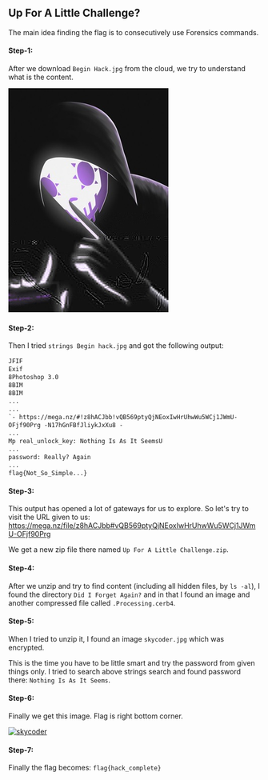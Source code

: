 ## Up For A Little Challenge?
The main idea finding the flag is to consecutively use Forensics commands.

#### Step-1:
After we download `Begin Hack.jpg` from the cloud, we try to understand what is the content. <br>

<img src="Begin Hack.jpg">


#### Step-2:
Then I tried `strings Begin hack.jpg` and got the following output:


```
JFIF
Exif
8Photoshop 3.0
8BIM
8BIM
...
...
`- https://mega.nz/#!z8hACJbb!vQB569ptyQjNEoxIwHrUhwWu5WCj1JWmU-OFjf90Prg -N17hGnFBfJliykJxXu8 -
...
Mp real_unlock_key: Nothing Is As It SeemsU
... 
password: Really? Again
...
flag{Not_So_Simple...}
```

#### Step-3:
This output has opened a lot of gateways for us to explore. So let's try to visit the URL given to us:
https://mega.nz/file/z8hACJbb#vQB569ptyQjNEoxIwHrUhwWu5WCj1JWmU-OFjf90Prg

We get a new zip file there named `Up For A Little Challenge.zip`. 
 
#### Step-4:
After we unzip and try to find content (including all hidden files, by `ls -al`), I found the directory `Did I Forget Again?` and in that I found an image and another compressed file called `.Processing.cerb4`.

#### Step-5:

When I tried to unzip it, I found an image `skycoder.jpg` which was encrypted.

This is the time you have to be little smart and try the password from given things only. I tried to search above strings search and found password there: `Nothing Is As It Seems`. 

#### Step-6:
Finally we get this image. Flag is right bottom corner.

<a href="https://ibb.co/3pb7kpN"><img src="https://i.ibb.co/HtyVXtz/skycoder.jpg" alt="skycoder" border="0"></a>

#### Step-7:
Finally the flag becomes:
`flag{hack_complete}`
